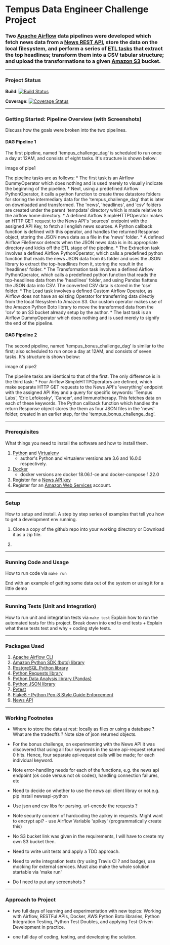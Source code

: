 # Tempus Data Engineer Challenge Project

### Two [Apache Airflow](https://airflow.apache.org) data pipelines were developed which fetch news data from a [News REST API](https://newsapi.org), store the data on the local filesystem, and perform a series of [ETL tasks](https://en.wikipedia.org/wiki/Extract,_transform,_load) that extract the top headlines; transform them into a CSV tabular structure; and upload the transformations to a given [Amazon S3](https://aws.amazon.com/s3/) bucket.

---
### Project Status

**Build**: [![Build Status](https://travis-ci.org/davidolorundare/tempus_de_challenge.svg?branch=master)](https://travis-ci.org/davidolorundare/tempus_de_challenge)

**Coverage**: [![Coverage Status](https://coveralls.io/repos/github/davidolorundare/tempus_de_challenge/badge.svg?branch=master)](https://coveralls.io/github/davidolorundare/tempus_de_challenge?branch=master)

---
### Getting Started: Pipeline Overview (with Screenshots)

Discuss how the goals were broken into the two pipelines.

#### DAG Pipeline 1

The first pipeline, named 'tempus_challenge_dag' is scheduled to run once a day at 12AM, and consists of eight tasks. It's structure is shown below:

image of pipe1

The pipeline tasks are as follows:
	* The first task is an Airflow DummyOperator which does nothing and is used merely to visually indicate the beginning of the pipeline. 
	* Next, using a predefined Airflow PythonOperator, it calls a python function to create three datastore folders for storing the intermediary data for the 'tempus_challenge_dag' that is later on downloaded and transformed. 
	The 'news', 'headlines', and 'csv' folders are created under the parent 'tempdata' directory which is made relative to the airflow home directory.
	* A defined Airflow SimpleHTTPOperator makes an HTTP GET request to the News API's 'sources' endpoint with the assigned API Key, to fetch all english news sources. A Python callback function is defined with this operator, and handles the returned Response object, storing the JSON news data as a file in the 'news' folder.
	* A defined Airflow FileSensor detects when the JSON news data is in its appropriate directory and kicks off the ETL stage of the pipeline.
	* The Extraction task involves a defined Airflow PythonOperator, which calls a predefined python function that reads the news JSON data from its folder and uses the JSON library to extract the top-headlines from it, storing the result in the 'headlines' folder.
	* The Transformation task involves a defined Airflow PythonOperator, which calls a predefined python function that reads the top-headlines data from the 'headlines' folder, and using Pandas flattens the JSON data into CSV. The converted CSV data is stored in the 'csv' folder.
	* The Load task involves a defined Custom Airflow Operator, as Airflow does not have an existing Operator for transferring data directly from the local filesystem to Amazon S3. Our custom operator makes use of the Amazon Python Boto library to move the transformed data from the 'csv' to an S3 bucket already setup by the author.
	* The last task is an Airflow DummyOperator which does nothing and is used merely to signify the end of the pipeline.


#### DAG Pipeline 2
The second pipeline, named 'tempus_bonus_challenge_dag' is similar to the first; also scheduled to run once a day at 12AM, and consists of seven tasks. It's structure is shown below:

image of pipe2

The pipeline tasks are identical to that of the first. The only difference is in the third task:
	* Four Airflow SimpleHTTPOperators are defined, which make separate HTTP GET requests to the News API's 'everything' endpoint with the assigned API Key and a query for specific keywords: 'Tempus Labs', 'Eric Lefokosky', 'Cancer', and Immunotherapy. This fetches data on each of these keywords. The Python callback function which handles the return Response object stores the them as four JSON files in the 'news' folder, created in an earlier step, for the 'tempus_bonus_challenge_dag'.


---
### Prerequisites 

What things you need to install the software and how to install them.

1. [Python](http://www.python.org) and [Virtualenv](https://virtualenv.pypa.io/en/stable/)
	* author's Python and virtualenv versions are 3.6 and 16.0.0 respectively.
2. [Docker](https://www.docker.com)
	* docker versions are docker 18.06.1-ce and docker-compose 1.22.0
3. Register for a [News API key](https://newsapi.org/register)	
4. Register for an [Amazon Web Services](http://aws.amazon.com/) account.


---
### Setup

How to setup and install.
A step by step series of examples that tell you how to get a development env running.

1. Clone a copy of the github repo into your working directory or Download it as a zip file.

2. 

---
### Running Code and Usage

How to run code via `make run`


End with an example of getting some data out of the system or using it for a little demo

---
### Running Tests (Unit and Integration)

How to run unit and integration tests via `make test`
Explain how to run the automated tests for this project.
Break down into end to end tests + 
Explain what these tests test and why + coding style tests.

---
### Packages Used

1. [Apache Airflow CLI](https://airflow.apache.org/cli.html)
2. [Amazon Python SDK (boto) library](http://boto3.readthedocs.io/en/latest/guide/resources.html)
3. [PostgreSQL Python library](https://wiki.postgresql.org/wiki/Psycopg2)
4. [Python Requests library](http://docs.python-requests.org)
5. [Python Data Analysis library (Pandas)](https://pandas.pydata.org/)
6. [Python JSON library](https://docs.python.org/3/library/json.html)
6. [Pytest](https://docs.pytest.org/en/latest/)
7. [Flake8 - Python Pep-8 Style Guide Enforcement](http://flake8.pycqa.org/en/latest/)
8. [News API](https://newsapi.org/)

---
### Working Footnotes

- Where to store the data at rest: locally as files or using a database ? What are the tradeoffs ? Note size of json returned objects.

- For the bonus challenge, on experimenting with the News API it was discovered that
using all four keywords in the same api-request returned 0 hits. Hence, four separate api-request calls will be made; for each individual keyword.

- Note error-handling needs for each of the functions, e.g. the news api endpoint (ok code versus not ok codes), handling connection failures, etc

- Need to decide on whether to use the news api client libray or not.e.g. pip install newsapi-python

- Use json and csv libs for parsing. url-encode the requests ?

- Note security concern of hardcoding the apikey in requests. Might want to encrypt api? - use Airflow Variable 'apikey' (programmatically create this)

- No S3 bucket link was given in the requirements, I will have to create my own S3 bucket then.

- Need to write unit tests and apply a TDD approach.

- Need to write integration tests (try using Travis CI ? and badge), use mocking for external services. Must also make the whole solution startable via 'make run'

- Do I need to put any screenshots ?


---
### Approach to Project

- two full days of learning and experimentation with new topics: Working with Airflow, RESTFul APIs, Docker, AWS Python Boto libraries, Python Integration Testing, Python Test Doubles, and applying Test-Driven Development in practice.

- one full day of coding, testing, and developing the solution.